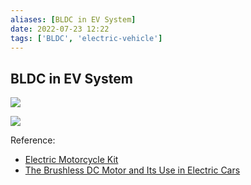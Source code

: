 ```yaml
---
aliases: [BLDC in EV System]
date: 2022-07-23 12:22
tags: ['BLDC', 'electric-vehicle']
---
```


## BLDC in EV System

![](https://www.mdpi.com/energies/energies-10-01875/article_deploy/html/images/energies-10-01875-g003-550.jpg)

![](https://www.renesas.com/sites/default/files/styles/block_diagram_980_/public/media/images/e-bike-system-solution-block-diagram-cn023.png?itok=X43_kqJf)

Reference:

- [Electric Motorcycle Kit](https://www.goldenmotor.com/eMotorcycle/frame-emotor.htm)
- [The Brushless DC Motor and Its Use in Electric Cars](https://buildipedia.com/aec-pros/design-news/the-brushless-dc-motor-and-its-use-in-electric-cars)
